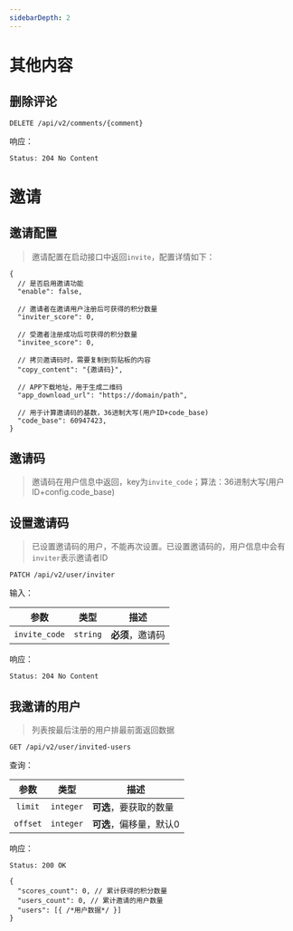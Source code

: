 ```yaml
---
sidebarDepth: 2
---
```

# 其他内容

## 删除评论

```
DELETE /api/v2/comments/{comment}
```

响应：

```
Status: 204 No Content
```

# 邀请

## 邀请配置

> 邀请配置在启动接口中返回`invite`，配置详情如下：

```json5
{
  // 是否启用邀请功能
  "enable": false,
  
  // 邀请者在邀请用户注册后可获得的积分数量
  "inviter_score": 0,

  // 受邀者注册成功后可获得的积分数量
  "invitee_score": 0,
  
  // 拷贝邀请码时，需要复制到剪贴板的内容
  "copy_content": "{邀请码}",
  
  // APP下载地址，用于生成二维码
  "app_download_url": "https://domain/path",
  
  // 用于计算邀请码的基数，36进制大写(用户ID+code_base)
  "code_base": 60947423,
}
```

## 邀请码

> 邀请码在用户信息中返回，key为`invite_code`；算法：36进制大写(用户ID+config.code_base)

## 设置邀请码

> 已设置邀请码的用户，不能再次设置。已设置邀请码的，用户信息中会有`inviter`表示邀请者ID

```
PATCH /api/v2/user/inviter
```

输入：

| 参数 | 类型 | 描述 |
|:----:|----|----|
| `invite_code` | `string` | **必须**，邀请码 |

响应：

```
Status: 204 No Content
```

## 我邀请的用户

> 列表按最后注册的用户排最前面返回数据

```
GET /api/v2/user/invited-users
```

查询：

| 参数 | 类型 | 描述 |
|:----:|----|----|
| `limit` | `integer` | **可选**，要获取的数量 |
| `offset` | `integer` | **可选**，偏移量，默认0 |

响应：

```
Status: 200 OK
```
```json5
{
  "scores_count": 0, // 累计获得的积分数量
  "users_count": 0, // 累计邀请的用户数量
  "users": [{ /*用户数据*/ }]
}
```
